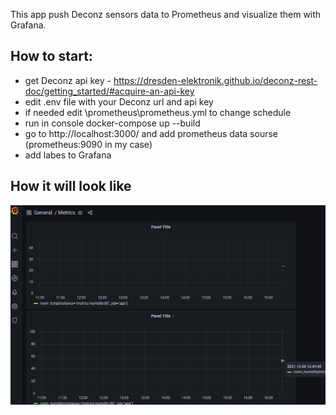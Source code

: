This app push Deconz sensors data to Prometheus and visualize them with Grafana. 

## How to start:
- get Deconz api key - https://dresden-elektronik.github.io/deconz-rest-doc/getting_started/#acquire-an-api-key
- edit .env file with your Deconz url and api key
- if needed edit \prometheus\prometheus.yml to change schedule
- run in console docker-compose up --build
- go to http://localhost:3000/ and add prometheus data sourse (prometheus:9090 in my case)
- add labes to Grafana 

## How it will look like
![main](https://raw.githubusercontent.com/flerka/metrics-humidity/main/.github/img/1.png)
